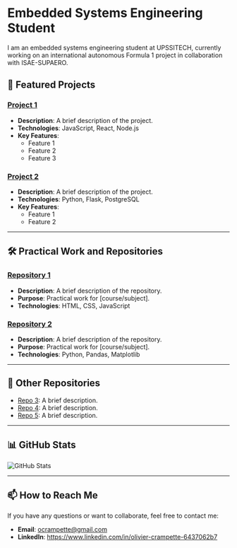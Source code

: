 # Embedded Systems Engineering Student
I am an embedded systems engineering student at UPSSITECH, currently working on an international autonomous Formula 1 project in collaboration with ISAE-SUPAERO.

## 🚀 Featured Projects

### [Project 1](https://github.com/your-username/project1)
- **Description**: A brief description of the project.
- **Technologies**: JavaScript, React, Node.js
- **Key Features**:
  - Feature 1
  - Feature 2
  - Feature 3

### [Project 2](https://github.com/your-username/project2)
- **Description**: A brief description of the project.
- **Technologies**: Python, Flask, PostgreSQL
- **Key Features**:
  - Feature 1
  - Feature 2

---

## 🛠️ Practical Work and Repositories

### [Repository 1](https://github.com/your-username/repo1)
- **Description**: A brief description of the repository.
- **Purpose**: Practical work for [course/subject].
- **Technologies**: HTML, CSS, JavaScript

### [Repository 2](https://github.com/your-username/repo2)
- **Description**: A brief description of the repository.
- **Purpose**: Practical work for [course/subject].
- **Technologies**: Python, Pandas, Matplotlib

---

## 📂 Other Repositories

- [Repo 3](https://github.com/your-username/repo3): A brief description.
- [Repo 4](https://github.com/your-username/repo4): A brief description.
- [Repo 5](https://github.com/your-username/repo5): A brief description.

---

## 📊 GitHub Stats

![GitHub Stats](https://github-readme-stats.vercel.app/api?username=OlivierCrt&show_icons=true&theme=dark)

---

## 📫 How to Reach Me
If you have any questions or want to collaborate, feel free to contact me:
- **Email**: ocrampette@gmail.com
- **LinkedIn**: https://www.linkedin.com/in/olivier-crampette-6437062b7

